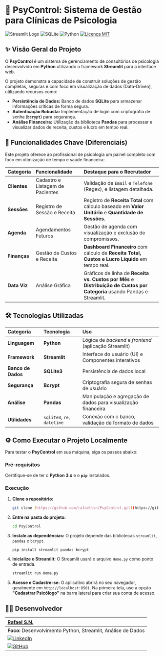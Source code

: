 # 🧠 PsyControl: Sistema de Gestão para Clínicas de Psicologia

![Streamlit Logo](https://img.shields.io/badge/Streamlit-FF4B4B?style=for-the-badge&logo=streamlit&logoColor=white)
![SQLite](https://img.shields.io/badge/SQLite-07405E?style=for-the-badge&logo=sqlite&logoColor=white)
![Python](https://img.shields.io/badge/Python-3776AB?style=for-the-badge&logo=python&logoColor=white)
[![Licença MIT](https://img.shields.io/badge/License-MIT-blue.svg?style=for-the-badge)](LICENSE)

## ✨ Visão Geral do Projeto

O **PsyControl** é um sistema de gerenciamento de consultórios de psicologia desenvolvido em **Python** utilizando o framework **Streamlit** para a interface web.

O projeto demonstra a capacidade de construir soluções de gestão completas, seguras e com foco em visualização de dados (Data-Driven), utilizando recursos como:

* **Persistência de Dados:** Banco de dados **SQLite** para armazenar informações críticas de forma segura.
* **Autenticação Robusta:** Implementação de login com criptografia de senha (**`bcrypt`**) para segurança.
* **Análise Financeira:** Utilização da biblioteca **Pandas** para processar e visualizar dados de receita, custos e lucro em tempo real.

## 🚀 Funcionalidades Chave (Diferenciais)

Este projeto oferece ao profissional de psicologia um painel completo com foco em otimização de tempo e saúde financeira:

| Categoria | Funcionalidade | Destaque para o Recrutador |
| :--- | :--- | :--- |
| **Clientes** | Cadastro e Listagem de Pacientes | Validação de `Email` e `Telefone` (Regex), e listagem detalhada. |
| **Sessões** | Registro de Sessão e Receita | Registro de **Receita Total** com cálculo baseado em **Valor Unitário** e **Quantidade de Sessões**. |
| **Agenda** | Agendamentos Futuros | Gestão de agenda com visualização e exclusão de compromissos. |
| **Finanças** | Gestão de Custos e Receita | **Dashboard Financeiro** com cálculo de **Receita Total, Custos e Lucro Líquido** em tempo real. |
| **Data Viz** | Análise Gráfica | Gráficos de linha de **Receita vs. Custos por Mês** e **Distribuição de Custos por Categoria** usando Pandas e Streamlit. |

## 🛠️ Tecnologias Utilizadas

| Categoria | Tecnologia | Uso |
| :--- | :--- | :--- |
| **Linguagem** | **Python** | Lógica de *backend* e *frontend* (aplicação Streamlit) |
| **Framework** | **Streamlit** | Interface do usuário (UI) e Componentes interativos |
| **Banco de Dados** | **SQLite3** | Persistência de dados local |
| **Segurança** | **Bcrypt** | Criptografia segura de senhas de usuário |
| **Análise** | **Pandas** | Manipulação e agregação de dados para visualização financeira |
| **Utilidades** | `sqlite3`, `re`, `datetime` | Conexão com o banco, validação de formato de dados |

## ⚙️ Como Executar o Projeto Localmente

Para testar o **PsyControl** em sua máquina, siga os passos abaixo:

### Pré-requisitos
Certifique-se de ter o **Python 3.x** e o **`pip`** instalados.

### Execução

1.  **Clone o repositório:**
    ```bash
    git clone [https://github.com/rafaeltsn/PsyControl.git](https://github.com/rafaeltsn/PsyControl.git)
    ```

2.  **Entre na pasta do projeto:**
    ```bash
    cd PsyControl
    ```

3.  **Instale as dependências:**
    O projeto depende das bibliotecas `streamlit`, `pandas` e `bcrypt`.
    ```bash
    pip install streamlit pandas bcrypt
    ```

4.  **Inicialize o Streamlit:**
    O Streamlit usará o arquivo `Home.py` como ponto de entrada.

    ```bash
    streamlit run Home.py
    ```

5.  **Acesse e Cadastre-se:**
    O aplicativo abrirá no seu navegador, geralmente em `http://localhost:8501`. Na primeira tela, use a opção **"Cadastrar Psicólogo"** na barra lateral para criar sua conta de acesso.

## 🧑‍💻 Desenvolvedor

| [**Rafael S.N.**](https://www.linkedin.com/in/rafanasc/) |
| :--- |
| **Foco:** Desenvolvimento Python, Streamlit, Análise de Dados |
| [![LinkedIn](https://img.shields.io/badge/LinkedIn-0077B5?style=for-the-badge&logo=linkedin&logoColor=white)](https://www.linkedin.com/in/SEULINKEDIN) |
| [![GitHub](https://img.shields.io/badge/GitHub-100000?style=for-the-badge&logo=github&logoColor=white)](https://github.com/rafaeltsn) |



